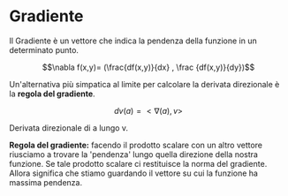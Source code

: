 # **Gradiente**

Il Gradiente è un vettore che indica la pendenza della funzione in un determinato punto.

$$\nabla f(x,y)= (\frac{df(x,y)}{dx} , \frac {df(x,y)}{dy})$$

Un'alternativa più simpatica al limite per calcolare la derivata direzionale è la **regola del gradiente**. 

$$dv (a) = < \nabla (a),v>$$

Derivata direzionale di a lungo v. 

**Regola del gradiente:** facendo il prodotto scalare con un altro vettore riusciamo a trovare la 'pendenza' lungo quella direzione della nostra funzione. Se tale prodotto scalare ci restituisce la norma del gradiente. Allora significa che stiamo guardando il vettore su cui la funzione ha massima pendenza.